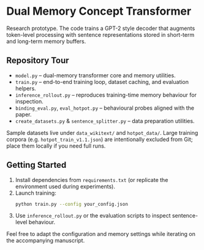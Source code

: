 # Dual Memory Concept Transformer

Research prototype. The code trains a GPT-2 style decoder that augments token-level processing with sentence representations stored in short-term and long-term memory buffers.

## Repository Tour
- `model.py` – dual-memory transformer core and memory utilities.
- `train.py` – end-to-end training loop, dataset caching, and evaluation helpers.
- `inference_rollout.py` – reproduces training-time memory behaviour for inspection.
- `binding_eval.py`, `eval_hotpot.py` – behavioural probes aligned with the paper.
- `create_datasets.py` & `sentence_splitter.py` – data preparation utilities.

Sample datasets live under `data_wikitext/` and `hotpot_data/`. Large training corpora (e.g. `hotpot_train_v1.1.json`) are intentionally excluded from Git; place them locally if you need full runs.

## Getting Started
1. Install dependencies from `requirements.txt` (or replicate the environment used during experiments).
2. Launch training:
   ```bash
   python train.py --config your_config.json
   ```
3. Use `inference_rollout.py` or the evaluation scripts to inspect sentence-level behaviour.

Feel free to adapt the configuration and memory settings while iterating on the accompanying manuscript.
